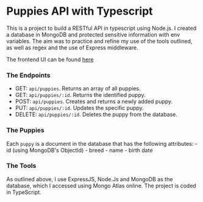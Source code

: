 # Puppies API with Typescript

This is a project to build a RESTful API in typescript using Node.js. I created a database in MongoDB and protected sensitive information with env variables. The aim was to practice and refine my use of the tools outlined, as well as regex and the use of Express middleware.

The frontend UI can be found [here](https://github.com/SMooreSwe/puppies-frontend)

### The Endpoints

- GET: `api/puppies`. Returns an array of all puppies.
- GET: `api/puppies/:id`. Returns the identified puppy.
- POST: `api/puppies`. Creates and returns a newly added puppy.
- PUT: `api/puppies/:id`. Updates the specific puppy.
- DELETE: `api/puppies/:id`. Deletes the puppy from the database.

### The Puppies

Each `puppy` is a document in the database that has the following attributes: 
    - id (using MongoDB's ObjectId)
    - breed
    - name
    - birth date
    
### The Tools

As outlined above, I use ExpressJS, Node.Js and MongoDB as the database, which I accessed using Mongo Atlas online. The project is coded in TypeScript.
